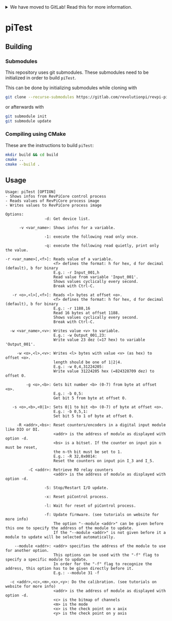 <!--
SPDX-FileCopyrightText: 2023 KUNBUS GmbH

SPDX-License-Identifier: MIT
-->

<details>
<summary>We have moved to GitLab! Read this for more information.</summary>

We have recently moved our repositories to GitLab. You can find revpi-pitest
here: https://gitlab.com/revolutionpi/revpi-pitest  
All repositories on GitHub will stay up-to-date by being synchronised from
GitLab.

We still maintain a presence on GitHub but our work happens over at GitLab. If
you want to contribute to any of our projects we would prefer this contribution
to happen on GitLab, but we also still accept contributions on GitHub if you
prefer that.
</details>

# piTest

## Building

### Submodules

This repository uses git submodules. These submodules need to be initialized in
order to build `piTest`.

This can be done by initializing submodules while cloning with

```sh
git clone --recurse-submodules https://gitlab.com/revolutionpi/revpi-pitest.git
```

or afterwards with

```sh
git submodule init
git submodule update
```

### Compiling using CMake

These are the instructions to build `piTest`:

```sh
mkdir build && cd build
cmake ..
cmake --build .
```

## Usage

```
Usage: piTest [OPTION]
- Shows infos from RevPiCore control process
- Reads values of RevPiCore process image
- Writes values to RevPiCore process image

Options:
                 -d: Get device list.

      -v <var_name>: Shows infos for a variable.

                 -1: execute the following read only once.

                 -q: execute the following read quietly, print only the value.

-r <var_name>[,<f>]: Reads value of a variable.
                     <f> defines the format: h for hex, d for decimal (default), b for binary
                     E.g.: -r Input_001,h
                     Read value from variable 'Input_001'.
                     Shows values cyclically every second.
                     Break with Ctrl-C.

   -r <o>,<l>[,<f>]: Reads <l> bytes at offset <o>.
                     <f> defines the format: h for hex, d for decimal (default), b for binary
                     E.g.: -r 1188,16
                     Read 16 bytes at offset 1188.
                     Shows values cyclically every second.
                     Break with Ctrl-C.

  -w <var_name>,<v>: Writes value <v> to variable.
                     E.g.: -w Output_001,23:
                     Write value 23 dez (=17 hex) to variable 'Output_001'.

     -w <o>,<l>,<v>: Writes <l> bytes with value <v> (as hex) to offset <o>.
                     length should be one of 1|2|4.
                     E.g.: -w 0,4,31224205:
                     Write value 31224205 hex (=824328709 dez) to offset 0.

         -g <o>,<b>: Gets bit number <b> (0-7) from byte at offset <o>.
                     E.g.: -b 0,5:
                     Get bit 5 from byte at offset 0.

   -s <o>,<b>,<0|1>: Sets 0|1 to bit <b> (0-7) of byte at offset <o>.
                     E.g.: -b 0,5,1:
                     Set bit 5 to 1 of byte at offset 0.

     -R <addr>,<bs>: Reset counters/encoders in a digital input module like DIO or DI.
                     <addr> is the address of module as displayed with option -d.
                     <bs> is a bitset. If the counter on input pin n must be reset,
                     the n-th bit must be set to 1.
                     E.g.: -R 32,0x0014:
                     Reset the counters on input pin I_3 and I_5.

          -C <addr>: Retrieve RO relay counters
                     <addr> is the address of module as displayed with option -d.

                 -S: Stop/Restart I/O update.

                 -x: Reset piControl process.

                 -l: Wait for reset of piControl process.

                 -f: Update firmware. (see tutorials on website for more info)
                     The option "--module <addr>" can be given before this one to specify the address of the module to update.
                     If the "--module <addr>" is not given before it a module to update will be selected automatically.

    --module <addr>: <addr> specifies the address of the module to use for another option.
                     This options can be used with the "-f" flag to specify a specific module to update.
                     In order for the "-f" flag to recognize the address, this option has to be given directly before it.
                     E.g.: --module 31 -f

  -c <addr>,<c>,<m>,<x>,<y>: Do the calibration. (see tutorials on website for more info)
                     <addr> is the address of module as displayed with option -d.
                     <c> is the bitmap of channels
                     <m> is the mode
                     <x> is the check point on x axix
                     <y> is the check point on y axis

```
